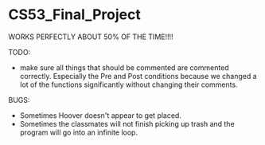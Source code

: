 CS53_Final_Project
==================

WORKS PERFECTLY ABOUT 50% OF THE TIME!!!!

TODO:
*   make sure all things that should be commented are commented correctly.
    Especially the Pre and Post conditions because we changed a lot of the 
    functions significantly without changing their comments.



BUGS:
*   Sometimes Hoover doesn't appear to get placed.
*   Sometimes the classmates will not finish picking up trash and the program 
    will go into an infinite loop.